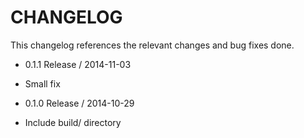 CHANGELOG
=========

This changelog references the relevant changes and bug fixes done.

* 0.1.1 Release / 2014-11-03
 * Small fix

* 0.1.0 Release / 2014-10-29
 * Include build/ directory